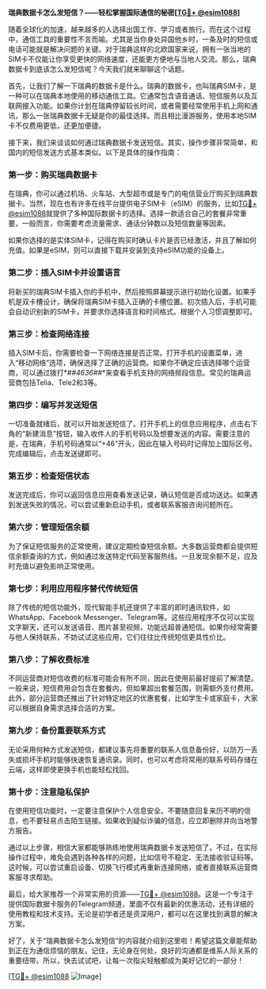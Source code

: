 **瑞典数据卡怎么发短信？——轻松掌握国际通信的秘密[[TG💪+ @esim1088](https://t.me/s/esim1088)]**

随着全球化的加速，越来越多的人选择出国工作、学习或者旅行。而在这个过程中，通信工具的重要性不言而喻。尤其是当你身处异国他乡时，一条及时的短信或电话可能就是解决问题的关键。对于瑞典这样的北欧国家来说，拥有一张当地的SIM卡不仅能让你享受更快的网络速度，还能更方便地与当地人交流。那么，瑞典数据卡到底该怎么发短信呢？今天我们就来聊聊这个话题。

首先，让我们了解一下瑞典的数据卡是什么。瑞典的数据卡，也叫瑞典SIM卡，是一种可以在瑞典本地使用的移动通信工具。它通常包含语音通话、短信服务以及互联网接入功能。如果你计划在瑞典停留较长时间，或者需要经常使用手机上网和通讯，那么一张瑞典数据卡无疑是你的最佳选择。而且相比漫游服务，使用本地SIM卡不仅费用更低，还更加便捷。

接下来，我们来谈谈如何通过瑞典数据卡发送短信。其实，操作步骤非常简单，和国内的短信发送方式基本类似。以下是具体的操作指南：

### **第一步：购买瑞典数据卡**
在瑞典，你可以通过机场、火车站、大型超市或是专门的电信营业厅购买到瑞典数据卡。当然，现在也有许多在线平台提供电子SIM卡（eSIM）的服务，比如[TG💪+ @esim1088](https://t.me/s/esim1088)就提供了多种国际数据卡的选择。选择一款适合自己的套餐非常重要，一般而言，你需要考虑流量需求、通话分钟数以及短信数量等因素。

如果你选择的是实体SIM卡，记得在购买时确认卡片是否已经激活，并且了解如何充值。如果是eSIM，则可以直接下载并安装到支持eSIM功能的设备上。

### **第二步：插入SIM卡并设置语言**
将新买的瑞典SIM卡插入你的手机中，然后按照屏幕提示进行初始化设置。如果手机是双卡槽设计，确保将瑞典SIM卡插入正确的卡槽位置。初次插入后，手机可能会自动识别新的SIM卡，并要求你选择语言和时间格式。根据个人习惯调整即可。

### **第三步：检查网络连接**
插入SIM卡后，你需要检查一下网络连接是否正常。打开手机的设置菜单，进入“移动网络”选项，确保选择了正确的运营商。如果你不确定应该选择哪个运营商，可以通过拨打*#*#4636#*#*来查看手机支持的网络频段信息。常见的瑞典运营商包括Telia、Tele2和3等。

### **第四步：编写并发送短信**
一切准备就绪后，就可以开始发送短信了。打开手机上的信息应用程序，点击右下角的“新建消息”按钮，输入收件人的手机号码以及想要发送的内容。需要注意的是，在瑞典，手机号码通常以“+46”开头，因此在输入号码时记得加上国际区号。完成编辑后，点击发送键即可。

### **第五步：检查短信状态**
发送完成后，你可以返回信息应用查看发送记录，确认短信是否成功送达。如果遇到发送失败的情况，可以尝试重新启动手机，或者联系客服咨询问题所在。

### **第六步：管理短信余额**
为了保证短信服务的正常使用，建议定期检查短信余额。大多数运营商都会提供短信余额查询的方式，例如通过发送特定代码至客服热线。一旦发现余额不足，应及时充值以避免影响正常使用。

### **第七步：利用应用程序替代传统短信**
除了传统的短信功能外，现代智能手机还提供了丰富的即时通讯软件，如WhatsApp、Facebook Messenger、Telegram等。这些应用程序不仅可以实现文字聊天，还可以发送语音、图片甚至视频，功能远超普通短信。如果你经常需要与他人保持联系，不妨试试这些应用，它们往往比传统短信更具性价比。

### **第八步：了解收费标准**
不同运营商对短信收费的标准可能会有所不同，因此在使用前最好提前了解清楚。一般来说，短信费用会包含在套餐内，但如果超出套餐范围，则需额外支付费用。此外，部分运营商还推出了针对特定地区的优惠套餐，比如学生卡或家庭卡，大家可以根据自身需求选择合适的方案。

### **第九步：备份重要联系方式**
无论采用何种方式发送短信，都建议事先将重要的联系人信息备份好，以防万一丢失或损坏手机时能够快速恢复通讯录。同时，也可以考虑将常用的联系号码存储在云端，这样即使更换手机也能轻松找回。

### **第十步：注意隐私保护**
在使用短信功能时，一定要注意保护个人信息安全。不要随意回复来历不明的信息，也不要轻易点击陌生链接。如果收到疑似诈骗的信息，应立即删除并向当地警方报告。

通过以上步骤，相信大家都能够熟练地使用瑞典数据卡发送短信了。不过，在实际操作过程中，难免会遇到各种各样的问题，比如信号不稳定、无法接收验证码等。这时候，可以尝试重启设备、切换飞行模式再重新连接网络，或者直接联系运营商客服寻求帮助。

最后，给大家推荐一个非常实用的资源——[TG💪+ @esim1088](https://t.me/s/esim1088)。这是一个专注于提供国际数据卡服务的Telegram频道，里面不仅有最新的优惠活动，还有详细的使用教程和技术支持。无论是初学者还是资深用户，都可以在这里找到满意的解决方案。

好了，关于“瑞典数据卡怎么发短信”的内容就介绍到这里啦！希望这篇文章能帮助到正在为通信烦恼的朋友。记住，无论身在何处，良好的沟通都是维系人际关系的重要纽带。所以，快去试试吧，让每一次指尖轻触都成为美好记忆的一部分！

[[TG💪+ @esim1088](https://t.me/s/esim1088) ![Image](https://i.postimg.cc/4NQfJmqS/Snipaste-2025-05-13-00-14-12.png)]